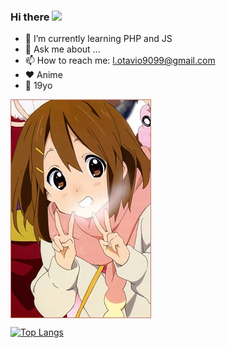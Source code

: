 ### Hi there <img src="https://github.com/TheDudeThatCode/TheDudeThatCode/blob/master/Assets/Hi.gif" width="29px">

- 🌱 I’m currently learning PHP and JS
- 💬 Ask me about ...
- 📫 How to reach me: l.otavio9099@gmail.com
- ❤️ Anime
- 👨 19yo
<img align="center" height="auto" src="https://github.com/lotaviods/lotaviods/blob/main/img/75939.jpg"/>

[![Top Langs](https://github-readme-stats.vercel.app/api/top-langs/?username=lotaviods&layout=compact&theme=radical&exclude_repo=Yui-chan-BOT,Yui-chan-BOT-Mhank)](https://github.com/lotaviods/github-readme-stats)
